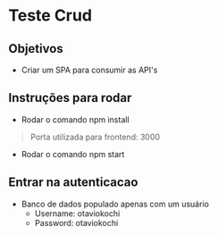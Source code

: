 # Teste Crud

## Objetivos
  - Criar um SPA para consumir as API's
  
## Instruções para rodar
  - Rodar o comando npm install
  >Porta utilizada para frontend: 3000
  - Rodar o comando npm start

## Entrar na autenticacao
  - Banco de dados populado apenas com um usuário
    - Username: otaviokochi
    - Password: otaviokochi